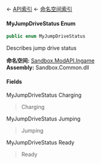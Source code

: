 ← [API索引](Api-Index) ← [命名空间索引](Namespace-Index)

#### MyJumpDriveStatus Enum

```csharp
public enum MyJumpDriveStatus
```

Describes jump drive status

**命名空间:** [Sandbox.ModAPI.Ingame](Sandbox.ModAPI.Ingame)  
**Assembly:** Sandbox.Common.dll

#### Fields

MyJumpDriveStatus Charging

> Charging

MyJumpDriveStatus Jumping

> Jumping

MyJumpDriveStatus Ready

> Ready

